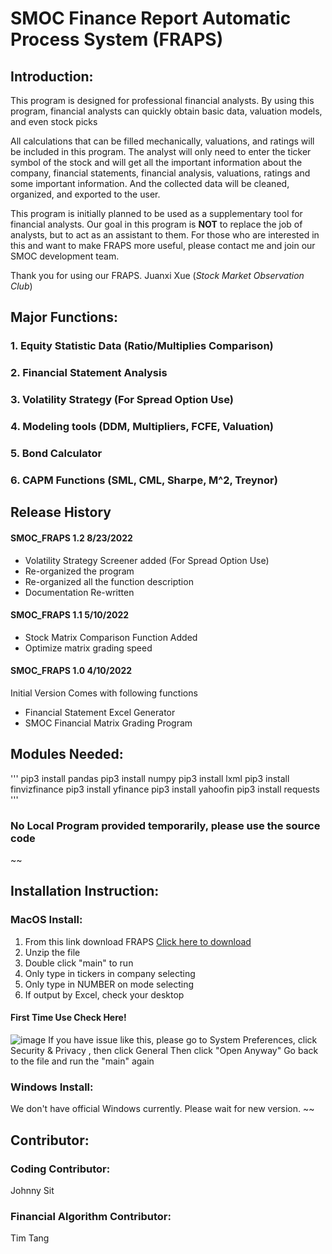 # SMOC Finance Report Automatic Process System (FRAPS)
## Introduction:
This program is designed for professional financial analysts. By using this program, financial analysts can quickly obtain basic data, valuation models, and even stock picks

All calculations that can be filled mechanically, valuations, and ratings will be included in this program.
The analyst will only need to enter the ticker symbol of the stock and will get all the important information about the company, financial statements, financial analysis, valuations, ratings and some important information. And the collected data will be cleaned, organized, and exported to the user.

This program is initially planned to be used as a supplementary tool for financial analysts. Our goal in this program is **NOT** to replace the job of analysts, but to act as an assistant to them. For those who are interested in this and want to make FRAPS more useful, please contact me and join our SMOC development team.

Thank you for using our FRAPS.
Juanxi Xue (_Stock Market Observation Club_)

## Major Functions:
### 1. Equity Statistic Data (Ratio/Multiplies Comparison)
### 2. Financial Statement Analysis
### 3. Volatility Strategy (For Spread Option Use)
### 4. Modeling tools (DDM, Multipliers, FCFE, Valuation)
### 5. Bond Calculator
### 6. CAPM Functions (SML, CML, Sharpe, M^2, Treynor)
## Release History
#### SMOC_FRAPS 1.2 8/23/2022
- Volatility Strategy Screener added (For Spread Option Use)
- Re-organized the program
- Re-organized all the function description
- Documentation Re-written

#### SMOC_FRAPS 1.1 5/10/2022
- Stock Matrix Comparison Function Added
- Optimize matrix grading speed

#### SMOC_FRAPS 1.0 4/10/2022
Initial Version Comes with following functions
- Financial Statement Excel Generator
- SMOC Financial Matrix Grading Program

## Modules Needed:
'''
pip3 install pandas
pip3 install numpy
pip3 install lxml
pip3 install finvizfinance
pip3 install yfinance
pip3 install yahoofin
pip3 install requests
'''
### No Local Program provided temporarily, please use the source code
~~
## Installation Instruction:
### MacOS Install:
1. From this link download FRAPS [Click here to download](https://smocclub-my.sharepoint.com/:f:/g/personal/johnny_smoc_club/EpdYlSkX8wxChJmy3ySac88BUgVnpfqvgNDkitKvYhirOw?e=gb5ig5)
2. Unzip the file
3. Double click "main" to run
4. Only type in tickers in company selecting
5. Only type in NUMBER on mode selecting
6. If output by Excel, check your desktop

#### First Time Use Check Here!
![image](https://user-images.githubusercontent.com/37731817/164135699-acf5fb0b-d86a-44a3-a7c0-1207abe459ab.png)
If you have issue like this, please go to System Preferences, click Security & Privacy , then click General
Then click "Open Anyway"
Go back to the file and run the "main" again

### Windows Install:
We don't have official Windows currently. Please wait for new version.
~~
## Contributor:
### Coding Contributor:
Johnny Sit
### Financial Algorithm Contributor:
Tim Tang
